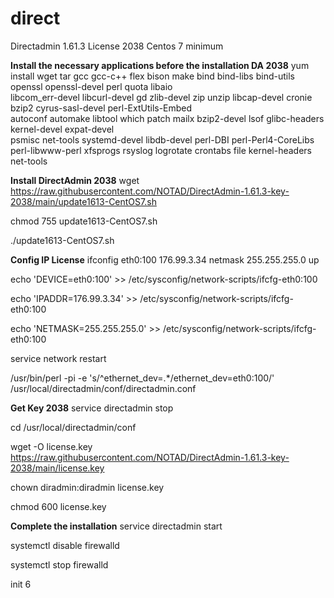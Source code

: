 # direct
 Directadmin 1.61.3 License 2038
 Centos 7 minimum

**Install the necessary applications before the installation DA 2038**
yum install wget tar gcc gcc-c++ flex bison make bind bind-libs bind-utils openssl openssl-devel perl quota libaio \
libcom_err-devel libcurl-devel gd zlib-devel zip unzip libcap-devel cronie bzip2 cyrus-sasl-devel perl-ExtUtils-Embed \
autoconf automake libtool which patch mailx bzip2-devel lsof glibc-headers kernel-devel expat-devel \
psmisc net-tools systemd-devel libdb-devel perl-DBI perl-Perl4-CoreLibs perl-libwww-perl xfsprogs rsyslog logrotate crontabs file kernel-headers net-tools

**Install DirectAdmin 2038**
wget https://raw.githubusercontent.com/NOTAD/DirectAdmin-1.61.3-key-2038/main/update1613-CentOS7.sh

chmod 755 update1613-CentOS7.sh

./update1613-CentOS7.sh

**Config IP License**
ifconfig eth0:100 176.99.3.34 netmask 255.255.255.0 up

echo 'DEVICE=eth0:100' >> /etc/sysconfig/network-scripts/ifcfg-eth0:100

echo 'IPADDR=176.99.3.34' >> /etc/sysconfig/network-scripts/ifcfg-eth0:100

echo 'NETMASK=255.255.255.0' >> /etc/sysconfig/network-scripts/ifcfg-eth0:100

service network restart

/usr/bin/perl -pi -e 's/^ethernet_dev=.*/ethernet_dev=eth0:100/' /usr/local/directadmin/conf/directadmin.conf

**Get Key 2038**
service directadmin stop

cd /usr/local/directadmin/conf

wget -O license.key https://raw.githubusercontent.com/NOTAD/DirectAdmin-1.61.3-key-2038/main/license.key

chown diradmin:diradmin license.key

chmod 600 license.key

**Complete the installation**
service directadmin start 

systemctl disable firewalld

systemctl stop firewalld

init 6

